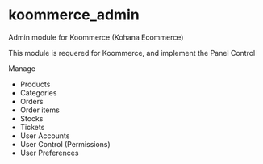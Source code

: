 koommerce_admin
===============

Admin module for Koommerce (Kohana Ecommerce)

This module is requered for Koommerce, and implement the Panel Control

Manage
* Products
* Categories
* Orders
* Order items
* Stocks
* Tickets
* User Accounts
* User Control (Permissions)
* User Preferences
